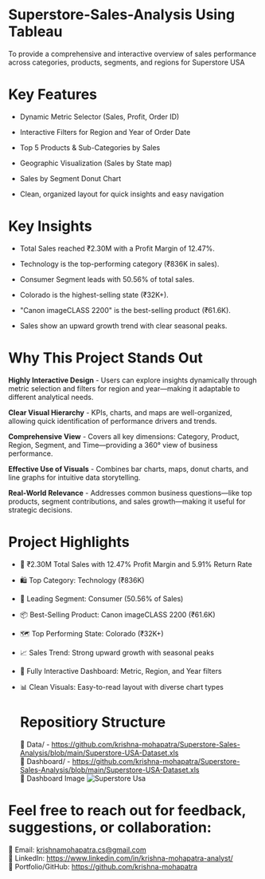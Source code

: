# Superstore-Sales-Analysis Using Tableau
To provide a comprehensive and interactive overview of sales performance across categories, products, segments, and regions for Superstore USA

 # Key Features
  
* Dynamic Metric Selector (Sales, Profit, Order ID)

* Interactive Filters for Region and Year of Order Date

* Top 5 Products & Sub-Categories by Sales

* Geographic Visualization (Sales by State map)

* Sales by Segment Donut Chart

* Clean, organized layout for quick insights and easy navigation


# Key Insights

* Total Sales reached ₹2.30M with a Profit Margin of 12.47%.

* Technology is the top-performing category (₹836K in sales).

* Consumer Segment leads with 50.56% of total sales.

* Colorado is the highest-selling state (₹32K+).

* "Canon imageCLASS 2200" is the best-selling product (₹61.6K).

* Sales show an upward growth trend with clear seasonal peaks.

#  Why This Project Stands Out

<b>Highly Interactive Design</b> - Users can explore insights dynamically through metric selection and filters for region and year—making it adaptable to different analytical needs.

<b>Clear Visual Hierarchy</b> - KPIs, charts, and maps are well-organized, allowing quick identification of performance drivers and trends.

<b>Comprehensive View</b> - Covers all key dimensions: Category, Product, Region, Segment, and Time—providing a 360° view of business performance.

<b>Effective Use of Visuals</b> - Combines bar charts, maps, donut charts, and line graphs for intuitive data storytelling.

<b>Real-World Relevance</b> - Addresses common business questions—like top products, segment contributions, and sales growth—making it useful for strategic decisions.
 
# Project Highlights

* 📌 ₹2.30M Total Sales with 12.47% Profit Margin and 5.91% Return Rate

* 🛍️ Top Category: Technology (₹836K)

* 👥 Leading Segment: Consumer (50.56% of Sales)

* 📦 Best-Selling Product: Canon imageCLASS 2200 (₹61.6K)

* 🗺️ Top Performing State: Colorado (₹32K+)

* 📈 Sales Trend: Strong upward growth with seasonal peaks

* 🧠 Fully Interactive Dashboard: Metric, Region, and Year filters

* 📊 Clean Visuals: Easy-to-read layout with diverse chart types

  # Repositiory Structure

  📁 Data/ - https://github.com/krishna-mohapatra/Superstore-Sales-Analysis/blob/main/Superstore-USA-Dataset.xls <br/>
  📁 Dashboard/ -  https://github.com/krishna-mohapatra/Superstore-Sales-Analysis/blob/main/Superstore-USA-Dataset.xls <br/>
  📁 Dashboard Image  ![Superstore Usa](https://github.com/user-attachments/assets/8e39726f-c887-4c0a-8b77-479795524959)

#  Feel free to reach out for feedback, suggestions, or collaboration:

📧 Email: krishnamohapatra.cs@gmail.com <br/>
🔗 LinkedIn: https://www.linkedin.com/in/krishna-mohapatra-analyst/ <br/>
📁 Portfolio/GitHub: https://github.com/krishna-mohapatra
  
